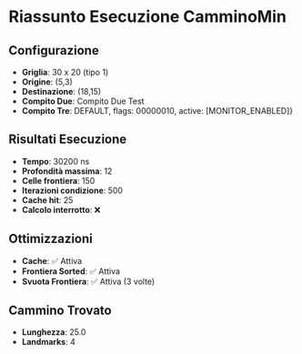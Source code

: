 # Riassunto Esecuzione CamminoMin

## Configurazione
- **Griglia**: 30 x 20 (tipo 1)
- **Origine**: (5,3)
- **Destinazione**: (18,15)
- **Compito Due**: Compito Due Test
- **Compito Tre**: DEFAULT, flags: 00000010, active: [MONITOR_ENABLED]}

## Risultati Esecuzione
- **Tempo**: 30200 ns
- **Profondità massima**: 12
- **Celle frontiera**: 150
- **Iterazioni condizione**: 500
- **Cache hit**: 25
- **Calcolo interrotto**: ❌

## Ottimizzazioni
- **Cache**: ✅ Attiva
- **Frontiera Sorted**: ✅ Attiva
- **Svuota Frontiera**: ✅ Attiva (3 volte)

## Cammino Trovato
- **Lunghezza**: 25.0
- **Landmarks**: 4
